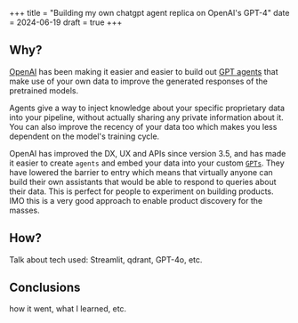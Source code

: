 +++
title = "Building my own chatgpt agent replica on OpenAI's GPT-4"
date = 2024-06-19
draft = true
+++

## Why?
[OpenAI](https://openai.com/) has been making it easier and easier to build out [GPT agents](https://www.deeplearning.ai/the-batch/how-agents-can-improve-llm-performance/) that make use of your own data to improve the generated responses of the pretrained models.

Agents give a way to inject knowledge about your specific proprietary data into your pipeline, without actually sharing any private information about it. You can also improve the recency of your data too which makes you less dependent on the model's training cycle.

OpenAI has improved the DX, UX and APIs since version 3.5, and has made it easier to create `agents` and embed your data into your custom [`GPTs`](https://openai.com/index/introducing-gpts/). They have lowered the barrier to entry which means that virtually anyone can build their own assistants that would be able to respond to queries about their data. This is perfect for people to experiment on building products. IMO this is a very good approach to enable product discovery for the masses.



## How?
Talk about tech used: Streamlit, qdrant, GPT-4o, etc.

## Conclusions
how it went, what I learned, etc.

